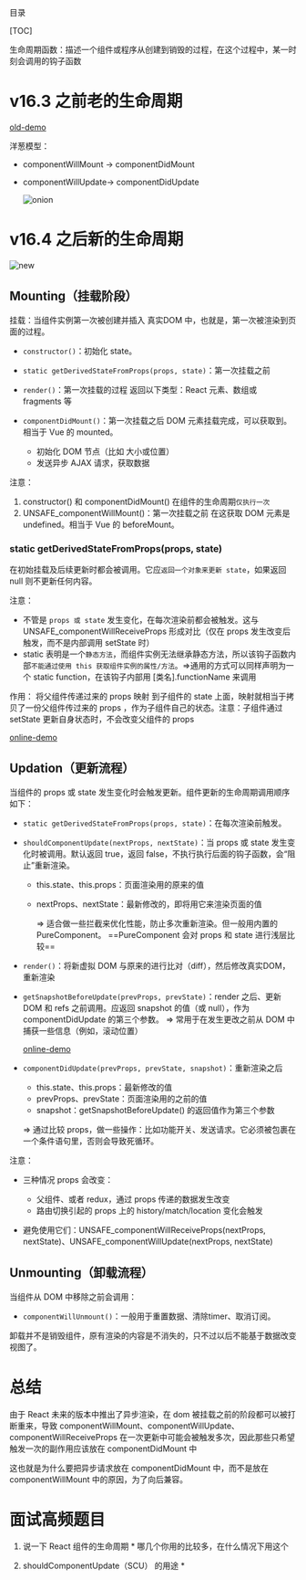 目录

[TOC]

生命周期函数：描述一个组件或程序从创建到销毁的过程，在这个过程中，某一时刻会调用的钩子函数

# v16.3 之前老的生命周期
[old-demo](https://codesandbox.io/s/react-old-lifecycles-0y05e)


洋葱模型：
- componentWillMount -> componentDidMount
- componentWillUpdate-> componentDidUpdate

  ![onion](https://user-images.githubusercontent.com/22387652/81921623-7a5edd00-960d-11ea-8d8e-7483f941fe14.png)


# v16.4 之后新的生命周期
![new](https://user-images.githubusercontent.com/22387652/79878598-30287880-8420-11ea-979e-91c0827db353.png)

## Mounting（挂载阶段）
挂载：当组件实例第一次被创建并插入 真实DOM 中，也就是，第一次被渲染到页面的过程。
- `constructor()`：初始化 state。

- `static getDerivedStateFromProps(props, state)`：第一次挂载之前

- `render()`：第一次挂载的过程
返回以下类型：React 元素、数组或 fragments 等

- `componentDidMount()`：第一次挂载之后
DOM 元素挂载完成，可以获取到。相当于 Vue   的 mounted。
  + 初始化 DOM 节点（比如 大小或位置）
  + 发送异步 AJAX 请求，获取数据

注意：
1. constructor() 和 componentDidMount() 在组件的生命周期`仅执行一次`
2. UNSAFE_componentWillMount()：第一次挂载之前
在这获取 DOM 元素是 undefined。相当于 Vue 的 beforeMount。


### static getDerivedStateFromProps(props, state)
在初始挂载及后续更新时都会被调用。它应`返回一个对象来更新 state`，如果返回 null 则不更新任何内容。

注意：
- 不管是 `props 或 state` 发生变化，在每次渲染前都会被触发。这与 UNSAFE_componentWillReceiveProps 形成对比（仅在 props 发生改变后触发，而不是内部调用 setState 时）
- static 表明是一个`静态方法`，而组件实例无法继承静态方法，所以该钩子函数内部`不能通过使用 this 获取组件实例的属性/方法`。=>通用的方式可以同样声明为一个 static function，在该钩子内部用 [类名].functionName 来调用

作用： 将父组件传递过来的 props 映射 到子组件的 state 上面，映射就相当于拷贝了一份父组件传过来的 props ，作为子组件自己的状态。注意：子组件通过 setState 更新自身状态时，不会改变父组件的 props

[online-demo](https://codesandbox.io/s/react-getderivedstatefromprops-mf95q)


## Updation（更新流程）

当组件的 props 或 state 发生变化时会触发更新。组件更新的生命周期调用顺序如下：

- `static getDerivedStateFromProps(props, state)`：在每次渲染前触发。

- `shouldComponentUpdate(nextProps, nextState)`：当 props 或 state 发生变化时被调用。默认返回 true，返回 false，不执行执行后面的钩子函数，会“阻止”重新渲染。
  + this.state、this.props：页面渲染用的原来的值
  + nextProps、nextState：最新修改的，即将用它来渲染页面的值
  
    => 适合做一些拦截来优化性能，防止多次重新渲染。但一般用内置的 PureComponent。
    ==PureComponent 会对 props 和 state 进行浅层比较==

- `render()`：将新虚拟 DOM 与原来的进行比对（diff），然后修改真实DOM，重新渲染

- `getSnapshotBeforeUpdate(prevProps, prevState)`：render 之后、更新 DOM 和 refs 之前调用。应返回 snapshot 的值（或 null），作为 componentDidUpdate 的第三个参数。
=> 常用于在发生更改之前从 DOM 中捕获一些信息（例如，滚动位置）

  [online-demo](https://codesandbox.io/s/react-getsnapshotbeforeupdate-ij31n)

- `componentDidUpdate(prevProps, prevState, snapshot)`：重新渲染之后
  + this.state、this.props：最新修改的值
  + prevProps、prevState：页面渲染用的之前的值
  + snapshot：getSnapshotBeforeUpdate() 的返回值作为第三个参数

  => 通过比较 props，做一些操作：比如功能开关、发送请求。它必须被包裹在一个条件语句里，否则会导致死循环。


注意：
- 三种情况 props 会改变：
  + 父组件、或者 redux，通过 props 传递的数据发生改变
  + 路由切换引起的 props 上的 history/match/location 变化会触发
  
- 避免使用它们：UNSAFE_componentWillReceiveProps(nextProps, nextState)、UNSAFE_componentWillUpdate(nextProps, nextState)


## Unmounting（卸载流程）
当组件从 DOM 中移除之前会调用：

- `componentWillUnmount()`：一般用于重置数据、清除timer、取消订阅。

卸载并不是销毁组件，原有渲染的内容是不消失的，只不过以后不能基于数据改变视图了。


# 总结
由于 React 未来的版本中推出了异步渲染，在 dom 被挂载之前的阶段都可以被打断重来，导致 componentWillMount、componentWillUpdate、componentWillReceiveProps 在一次更新中可能会被触发多次，因此那些只希望触发一次的副作用应该放在 componentDidMount 中

这也就是为什么要把异步请求放在 componentDidMount 中，而不是放在 componentWillMount 中的原因，为了向后兼容。


# 面试高频题目
1. 说一下 React 组件的生命周期 *
哪几个你用的比较多，在什么情况下用这个

2. shouldComponentUpdate（SCU） 的用途 *





